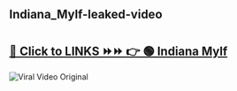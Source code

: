 
 ## Indiana_Mylf-leaked-video 

# <h2><a href="https://clipsfans.com/Indiana_Mylf&ref=git">🔗 Click to LINKS ⏩⏩ 👉 🟢 Indiana Mylf </a></h2>

<a href="https://clipsfans.com/Indiana_Mylf&ref=git" rel="nofollow" data-target="animated-image.originalLink"><img src="https://i.ibb.co.com/xMMVF88/686577567.gif" alt="Viral Video Original" style="max-width: 100%; display: inline-block;" data-target="animated-image.originalImage"></a>
